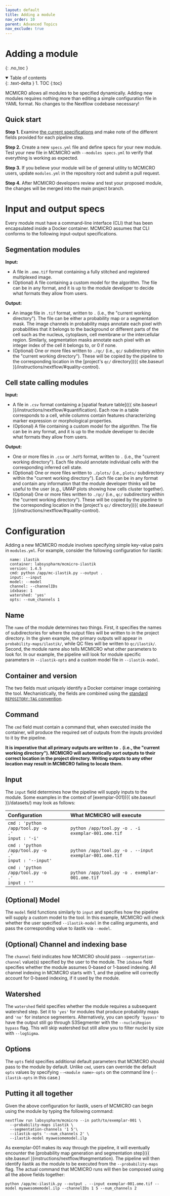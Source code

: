 ```yaml
---
layout: default
title: Adding a module
nav_order: 10
parent: Advanced Topics
nav_exclude: true
---
```


# Adding a module

{: .no_toc }

<details open markdown="block">
  <summary>
    Table of contents
  </summary>
  {: .text-delta }
1. TOC
{:toc}
</details>

MCMICRO allows all modules to be specified dynamically. Adding new modules requires nothing more than editing a simple configuration file in YAML format. No changes to the Nextflow codebase necessary!

## Quick start

**Step 1.** Examine [the current specifications](https://github.com/labsyspharm/mcmicro/blob/master/modules.yml) and make note of the different fields provided for each pipeline step.

**Step 2.** Create a new `specs.yml` file and define specs for your new module. Test your new file in MCMICRO with `--modules specs.yml` to verify that everything is working as expected.

**Step 3.** If you believe your module will be of general utility to MCMICRO users, update `modules.yml` in the repository root and submit a pull request.

**Step 4.** After MCMICRO developers review and test your proposed module, the changes will be merged into the main project branch.

# Input and output specs

Every module must have a command-line interface (CLI) that has been encapsulated inside a Docker container. 
MCMICRO assumes that CLI conforms to the following input-output specifications.

## Segmentation modules

**Input:**

* A file in `.ome.tif` format containing a fully stitched and registered multiplexed image.
* (Optional) A file containing a custom model for the algorithm. The file can be in any format, and it is up to the module developer to decide what formats they allow from users.

**Output:**

* An image file in `.tif` format, written to `.` (i.e., the "current working directory"). The file can be either a probability map or a segmentation mask. The image channels in probability maps annotate each pixel with probabilities that it belongs to the background or different parts of the cell such as the nucleus, cytoplasm, cell membrane or the intercellular region. Similarly, segmentation masks annotate each pixel with an integer index of the cell it belongs to, or 0 if none.
* (Optional) One or more files written to `./qc/` (i.e., `qc/` subdirectory within the "current working directory"). These will be copied by the pipeline to the corresponding location in the [project's `qc/` directory]({{ site.baseurl }}/instructions/nextflow/#quality-control).

## Cell state calling modules

**Input:**

* A file in `.csv` format containing a [spatial feature table]({{ site.baseurl }}/instructions/nextflow/#quantification). Each row in a table corresponds to a cell, while columns contain features characterizing marker expression or morphological properties.
* (Optional) A file containing a custom model for the algorithm. The file can be in any format, and it is up to the module developer to decide what formats they allow from users.

**Output:**

* One or more files in `.csv` or `.hdf5` format, written to `.` (i.e., the "current working directory"). Each file should annotate individual cells with the corresponding inferred cell state.
* (Optional) One or more files written to `./plots/` (i.e., `plots/` subdirectory within the "current working directory"). Each file can be in any format and contain any information that the module developer thinks will be useful to the user (e.g., UMAP plots showing how cells cluster together).
* (Optional) One or more files written to `./qc/` (i.e., `qc/` subdirectory within the "current working directory"). These will be copied by the pipeline to the corresponding location in the [project's `qc/` directory]({{ site.baseurl }}/instructions/nextflow/#quality-control).

# Configuration

Adding a new MCMICRO module involves specifying simple key-value pairs in `modules.yml`. For example, consider the following configuration for ilastik:

```
  name: ilastik
  container: labsyspharm/mcmicro-ilastik
  version: 1.4.5
  cmd: python /app/mc-ilastik.py --output .
  input: --input
  model: --model
  channel: --channelIDs
  idxbase: 1
  watershed: 'yes'
  opts: --num_channels 1
```

## Name

The `name` of the module determines two things. First, it specifies the names of subdirectories for where the output files will be written to in the project directory. In the given example, the primary outputs will appear in `probability-maps/ilastik/`, while QC files will be written to `qc/ilastik/`. Second, the module name also tells MCMICRO what other parameters to look for. In our example, the pipeline will look for module specific parameters in `--ilastik-opts` and a custom model file in `--ilastik-model`.

## Container and version

The two fields must uniquely identify a Docker container image containing the tool. Mechanistically, the fields are combined using the [standard `REPOSITORY:TAG` convention](https://docs.docker.com/engine/reference/commandline/images/).

## Command

The `cmd` field must contain a command that, when executed inside the container, will produce the required set of outputs from the inputs provided to it by the pipeline.

**It is imperative that all primary outputs are written to `.` (i.e., the "current working directory"). MCMICRO will automatically sort outputs to their correct location in the project directory. Writing outputs to any other location may result in MCMICRO failing to locate them.**

## Input

The `input` field determines how the pipeline will supply inputs to the module. Some examples in the context of [exemplar-001]({{ site.baseurl }}/datasets/) may look as follows:

| Configuration | What MCMICRO will execute |
| :-- | :-- |
| <code>cmd   : 'python /app/tool.py -o .'<br>input : '-i' </code> | `python /app/tool.py -o . -i exemplar-001.ome.tif` |
| <code>cmd   : 'python /app/tool.py -o .'<br>input : '--input' </code> | `python /app/tool.py -o . --input exemplar-001.ome.tif` |
| <code>cmd   : 'python /app/tool.py -o .'<br>input : '' </code> | `python /app/tool.py -o . exemplar-001.ome.tif` |

## (Optional) Model

The `model` field functions similarly to `input` and specifies how the pipeline will supply a custom model to the tool. In this example, MCMICRO will check whether the user specified `--ilastik-model` in the calling arguments, and pass the corresponding value to ilastik via `--model`.

## (Optional) Channel and indexing base

The `channel` field indicates how MCMICRO should pass `--segmentation-channel` value(s) specified by the user to the module. The `idxbase` field specifies whether the module assumes 0-based or 1-based indexing. All channel indexing in MCMICRO starts with 1, and the pipeline will correctly account for 0-based indexing, if it used by the module.

## Watershed

The `watershed` field specifies whether the module requires a subsequent watershed step. Set it to `'yes'` for modules that produce probability maps and `'no'` for instance segmenters. Alternatively, you can specify `'bypass'` to have the output still go through S3Segmenter with the `--nucleiRegion bypass` flag. This will skip watershed but still allow you to filter nuclei by size with `--logSigma`.

## Options

The `opts` field specifies additional default parameters that MCMICRO should pass to the module by default. Unlike `cmd`, users can override the default `opts` values by specifying `--<module name>-opts` on the command line (`--ilastik-opts` in this case.)

## Putting it all together

Given the above configuration for ilastik, users of MCMICRO can begin using the module by typing the following command:

```
nextflow run labsyspharm/mcmicro --in path/to/exemplar-001 \
  --probability-maps ilastik \
  --segmentation-channels '1 5'\
  --ilastik-opts '--num_channels 2' \
  --ilastik-model myawesomemodel.ilp
```

As exemplar-001 makes its way through the pipeline, it will eventually encounter the [probability map generation and segmentation step]({{ site.baseurl }}instructions/nextflow/#segmentation). The pipeline will then identify ilastik as the module to be executed from the `--probability-maps` flag. The actual command that MCMICRO runs will then be composed using all the above fields together:

```
python /app/mc-ilastik.py --output . --input exemplar-001.ome.tif --model myawesomemodel.ilp --channelIDs 1 5 --num_channels 2
```
